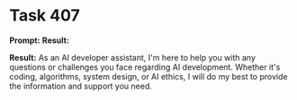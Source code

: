 # Task 407

**Prompt:** **Result:**

**Result:**
As an AI developer assistant, I'm here to help you with any questions or challenges you face regarding AI development. Whether it's coding, algorithms, system design, or AI ethics, I will do my best to provide the information and support you need.
